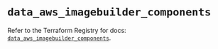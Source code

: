 # `data_aws_imagebuilder_components`

Refer to the Terraform Registry for docs: [`data_aws_imagebuilder_components`](https://registry.terraform.io/providers/hashicorp/aws/6.11.0/docs/data-sources/imagebuilder_components).
